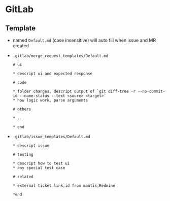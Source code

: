 # GitLab

## Template

- named `Default.md` (case insensitive) will auto fill when issue and MR created
- `.gitlab/merge_request_templates/Default.md`

    ```
    # ui

    * descript ui and expected response

    # code

    * folder changes, descript output of `git diff-tree -r --no-commit-id --name-status --text <soure> <target>`
    * how logic work, parse arguments

    # others

    * ...

    * end
    ```

- `.gitlab/issue_templates/Default.md`

    ```
    * descript issue

    # testing

    * descript how to test ui
    * any special test case

    # related

    * external ticket link,id from mantis,Redmine

    *end
    ```
